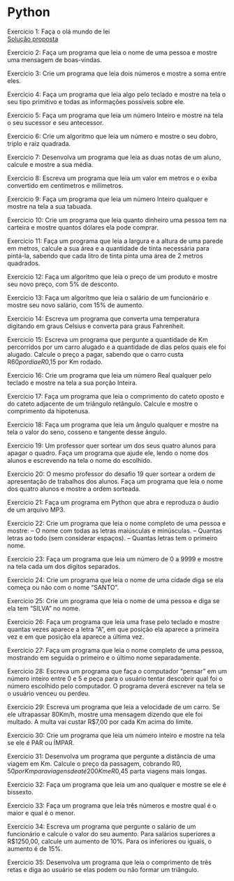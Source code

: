 # Python
 
 Exercicio 1: Faça o olá mundo de lei<br>
[Solução proposta](https://github.com/BrenoMergh/Python/blob/main/ex001.py)<br>

 Exercicio 2: Faça um programa que leia o nome de uma pessoa e mostre uma mensagem de boas-vindas.

 Exercicio 3: Crie um programa que leia dois números e mostre a soma entre eles.

 Exercicio 4: Faça um programa que leia algo pelo teclado e mostre na tela o seu tipo primitivo e todas as informações possíveis sobre ele.

 Exercicio 5: Faça um programa que leia um número Inteiro e mostre na tela o seu sucessor e seu antecessor.

 Exercicio 6: Crie um algoritmo que leia um número e mostre o seu dobro, triplo e raiz quadrada.

 Exercicio 7: Desenvolva um programa que leia as duas notas de um aluno, calcule e mostre a sua média.

 Exercicio 8: Escreva um programa que leia um valor em metros e o exiba convertido em centímetros e milímetros.

 Exercicio 9: Faça um programa que leia um número Inteiro qualquer e mostre na tela a sua tabuada.

 Exercicio 10: Crie um programa que leia quanto dinheiro uma pessoa tem na carteira e mostre quantos dólares ela pode comprar.

 Exercicio 11: Faça um programa que leia a largura e a altura de uma parede em metros, calcule a sua área e a quantidade de tinta necessária para pintá-la, sabendo que cada litro de tinta pinta uma área de 2 metros quadrados.

 Exercicio 12: Faça um algoritmo que leia o preço de um produto e mostre seu novo preço, com 5% de desconto.

 Exercicio 13: Faça um algoritmo que leia o salário de um funcionário e mostre seu novo salário, com 15% de aumento.

 Exercicio 14: Escreva um programa que converta uma temperatura digitando em graus Celsius e converta para graus Fahrenheit.

 Exercicio 15: Escreva um programa que pergunte a quantidade de Km percorridos por um carro alugado e a quantidade de dias pelos quais ele foi alugado. Calcule o preço a pagar, sabendo que o carro custa R$60 por dia e R$0,15 por Km rodado.

 Exercicio 16: Crie um programa que leia um número Real qualquer pelo teclado e mostre na tela a sua porção Inteira.

 Exercicio 17: Faça um programa que leia o comprimento do cateto oposto e do cateto adjacente de um triângulo retângulo. Calcule e mostre o comprimento da hipotenusa.

 Exercicio 18: Faça um programa que leia um ângulo qualquer e mostre na tela o valor do seno, cosseno e tangente desse ângulo.

 Exercicio 19: Um professor quer sortear um dos seus quatro alunos para apagar o quadro. Faça um programa que ajude ele, lendo o nome dos alunos e escrevendo na tela o nome do escolhido.

 Exercicio 20: O mesmo professor do desafio 19 quer sortear a ordem de apresentação de trabalhos dos alunos. Faça um programa que leia o nome dos quatro alunos e mostre a ordem sorteada.

 Exercicio 21: Faça um programa em Python que abra e reproduza o áudio de um arquivo MP3.

 Exercicio 22: Crie um programa que leia o nome completo de uma pessoa e mostre:
    – O nome com todas as letras maiúsculas e minúsculas.
    – Quantas letras ao todo (sem considerar espaços).
    – Quantas letras tem o primeiro nome.

Exercicio 23: Faça um programa que leia um número de 0 a 9999 e mostre na tela cada um dos dígitos separados.

Exercicio 24: Crie um programa que leia o nome de uma cidade diga se ela começa ou não com o nome “SANTO”.

Exercicio 25: Crie um programa que leia o nome de uma pessoa e diga se ela tem “SILVA” no nome.

Exercicio 26: Faça um programa que leia uma frase pelo teclado e mostre quantas vezes aparece a letra “A”, em que posição ela aparece a primeira vez e em que posição ela aparece a última vez.

Exercicio 27: Faça um programa que leia o nome completo de uma pessoa, mostrando em seguida o primeiro e o último nome separadamente.

Exercicio 28: Escreva um programa que faça o computador “pensar” em um número inteiro entre 0 e 5 e peça para o usuário tentar descobrir qual foi o número escolhido pelo computador. O programa deverá escrever na tela se o usuário venceu ou perdeu.

Exercicio 29: Escreva um programa que leia a velocidade de um carro. Se ele ultrapassar 80Km/h, mostre uma mensagem dizendo que ele foi multado. A multa vai custar R$7,00 por cada Km acima do limite.

Exercicio 30: Crie um programa que leia um número inteiro e mostre na tela se ele é PAR ou ÍMPAR.

Exercicio 31: Desenvolva um programa que pergunte a distância de uma viagem em Km. Calcule o preço da passagem, cobrando R$0,50 por Km para viagens de até 200Km e R$0,45 parta viagens mais longas.

Exercicio 32: Faça um programa que leia um ano qualquer e mostre se ele é bissexto.

Exercicio 33: Faça um programa que leia três números e mostre qual é o maior e qual é o menor.

Exercicio 34: Escreva um programa que pergunte o salário de um funcionário e calcule o valor do seu aumento. Para salários superiores a R$1250,00, calcule um aumento de 10%. Para os inferiores ou iguais, o aumento é de 15%.

Exercicio 35: Desenvolva um programa que leia o comprimento de três retas e diga ao usuário se elas podem ou não formar um triângulo.
